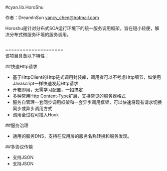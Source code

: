 #cyan.lib.HoroShu

作者：DreamInSun
yancy_chen@hotmail.com

Horoshu是针对分布式SOA运行环境下的统一服务调用框架。旨在短小轻便，解决分布式微服务环境的服务调用。

<br>====================<br/>
该项目具备以下特性：

##快速Http请求
<ul>
<li>基于HttpClient的Http链式调用封装库，调用者可以不考虑Http细节，如使用Javascript一样快速发起Http请求</li>
<li>开箱即用，无需学习配置，一招搞定．</li>
<li>多种常用Http Content-Type扩展，支持常见的服务器格式</li>
<li>服务自管理一套同步调用框架和一套异步调用框架，可以快速将现有请求切换同步或异步调用方式</li>
<li>调用全过程可插入Hook</li>
</ul>

##服务治理
<ul>
<li>通用的服务DNS，支持在应用层的服务名称转换和服务发现。</li>

</ul>

##多协议传输
<ul>
<li>支持JSON</li>
<li>支持JSON</li>
</ul>




